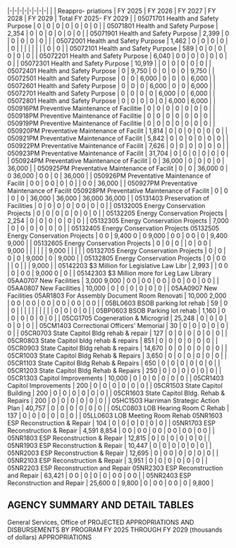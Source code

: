 |-|-|-|-|-|-|-|-|
| | Reappro-  priations | FY 2025 | FY 2026 | FY 2027 | FY 2028 | FY 2029 | Total FY 2025- FY 2029 |
| 05071701 Health and Safety Purpose | 0 | 0 | 0 | 0 | 0 | 0 | 0 |
| 05071801 Health and Safety Purpose | 2,354 | 0 | 0 | 0 | 0 | 0 | 0 |
| 05071901 Health and Safety Purpose | 2,399 | 0 | 0 | 0 | 0 | 0 | |
| 05072001 Health and Safety Purpose | 1,462 | 0 | 0 | 0 | 0 | | 0 |
| | | | | | | 0 | 0 |
| 05072101 Health and Safety Purpose | 589 | 0 | 0 | 0 | 0 | 0 | 0 |
| 05072201 Health and Safety Purpose | 6,040 | 0  0 | 0 | 0 | 0 | 0 | 0 |
| 05072301 Health and Safety Purpose | 10,919 | | 0 | 0 | 0 | 0 | 0 |
| 05072401 Health and Safety Purpose | 0 | 9,750 | 0 | 0 | 0 | 0 | 9,750 |
| 05072501 Health and Safety Purpose | 0 | 0 | 6,000 | 0 | 0 | 0 | 6,000 |
| 05072601 Health and Safety Purpose | 0 | 0 | 0 | 6,000 | 0 | 0 | 6,000 |
| 05072701 Health and Safety Purpose | 0 | 0 | 0 | 0 | 6,000 | 0 | 6,000 |
| 05072801 Health and Safety Purpose | 0 | 0 | 0 | 0 | 0 | 6,000 | 6,000 |
| 050916PM Preventive Maintenance of Facilitie | 0 | 0 | 0 | 0 | 0 | 0 | 0 |
| 050918PM Preventive Maintenance of Facilitie | 0 | 0 | 0 | 0 | 0 | 0 | 0 |
| 050919PM Preventive Maintenance of Facilitie | 0 | 0 | 0 | 0 | 0 | 0 | 0 |
| 050920PM Preventative Maintenance of Facilit | 1,814 | 0 | 0 | 0 | 0 | 0 | 0 |
| 050921PM Preventative Maintenance of Facilit | 5,842 | 0 | 0 | 0 | 0 | 0 | 0 |
| 050922PM Preventative Maintenance of Facilit | 7,626 | 0 | 0 | 0 | 0 | 0 | 0 |
| 050923PM Preventative Maintenance of Facilit | 31,704 | 0 | 0 | 0 | 0 | 0 | 0 |
| 050924PM Preventative Maintenance of Facilit | 0 | 36,000 | 0 | 0 | 0 | 0 | 36,000 |
| 050925PM Preventative Maintenance of Facilit | 0 | 0 | 36,000  0 | 0  36,000 | 0  0 | 0 | 36,000 |
| 050926PM Preventative Maintenance of Facilit | 0  0 | 0  0 | 0 | 0 | | 0  0 | 36,000 |
| 050927PM Preventative Maintenance of Facilit  050928PM Preventative Maintenance of Facilit | 0 | 0 | 0 | 0 | 36,000 | 36,000 | 36,000  36,000 |
| 05131403 Preservation of Facilities | 0 | 0 | 0 | 0 | 0  0 | 0 | 0 |
| 05132005 Energy Conservation Projects | 0 | 0 | 0 | 0 | 0 | 0 | 0 |
| 05132205 Energy Conservation Projects | 2,254 | 0 | 0 | 0 | 0 | 0 | 0 |
| 05132305 Energy Conservation Projects | 7,000 | 0 | 0 | 0 | 0 | 0 | 0 |
| 05132405 Energy Conservation Projects 05132505 Energy Conservation Projects | 0  0 | 9,400  0 | 0  9,000 | 0  0 | 0  0 | 0 | 9,400  9,000 |
| 05132605 Energy Conservation Projects | 0 | 0 | 0 | | 0 | 0  0 | 9,000 |
| | | | | 9,000 | | | |
| 05132705 Energy Conservation Projects | 0 | 0 | 0 | 0 | 9,000 | 0 | 9,000 |
| 05132805 Energy Conservation Projects | 0 | 0  0 | | 0 | | | 9,000 |
| 05142203 $3 Million for Legislative Law Libr | 2,993 | | 0  0 | 0 | 0  0 | 9,000  0 | 0 |
| 05142303 $3 Million more for Leg Law Library  05AA0707 New Facilities | 3,000  9,000 | 0  0 | 0  0 | 0  0 | 0  0 | 0  0 | 0  0 |
| 05AA0807 New Facilities | 10,000 | 0 | 0 | 0 | 0 | 0 | 0 |
| 05AA0907 New Facilities 05AR1803 For Assembly Document Room Renovati | 10,000  2,000 | 0  0 | 0  0 | 0  0 | 0  0 | 0  0 | 0  0 |
| 05BL0603 BSOB parking lot rehab | 59 | 0 | 0 | | | | |
| | | | | 0 | 0 | 0 | 0 |
| 05BP0603 BSOB Parking lot rehab | 1,160 | 0 | 0 | 0 | 0 | 0 | 0 |
| 05CG1705 Cogeneration & Microgrid | 25,248 | 0 | 0 | 0 | 0 | 0 | 0 |
| 05CM1403 Correctional Officers' Memorial | 30 | 0 | 0 | 0 | 0 | 0 | 0 |
| 05CR0703 State Capitol Bldg rehab & repair | 127 | 0 | 0 | 0 | 0 | 0 | 0 |
| 05CR0803 State Capitol bldg rehab & repairs | 851 | 0 | 0 | 0 | 0 | 0 | 0 |
| 05CR0903 State Capitol Bldg rehab & repairs | 14,670 | 0 | 0 | 0 | 0 | 0 | 0 |
| 05CR1003 State Capitol Bldg Rehab & Repairs | 3,650 | 0 | 0 | 0 | 0 | 0 | 0 |
| 05CR1103 State Capitol Bldg Rehab & Repairs | 650 | 0 | 0 | 0 | 0 | 0 | 0 |
| 05CR1203 State Capitol Bldg Rehab & Repairs | 250 | 0 | 0 | 0 | 0 | 0 | 0 |
| 05CR1303 Capitol Improvements | 10,000 | 0 | 0 | 0 | 0 | 0 | 0 |
| 05CR1403 Capitol Improvements | 200 | 0 | 0 | 0 | 0 | 0 | 0 |
| 05CR1503 State Capitol Building | 200 | 0 | 0 | 0 | 0 | 0 | 0 |
| 05CR1603 State Capitol Bldg. Rehab & Repairs | 200 | 0 | 0 | 0 | 0 | 0 | 0 |
| 05HC1503 Harriman Strategic Action Plan | 40,757 | 0 | 0 | 0 | 0 | 0 | 0 |
| 05LC0803 LOB Hearing Room C Rehab | 137 | 0 | 0 | 0 | 0 | 0 | 0 |
| 05LL0603 LOB Meeting Room Rehab 05NR1603 ESP Reconstruction & Repair | 104 | 0 | 0 | 0 | 0 | 0 | 0 |
| 05NR1703 ESP Reconstruction & Repair | 4,591  8,854 | 0  0 | 0  0 | 0  0 | 0  0 | 0  0 | 0  0 |
| 05NR1803 ESP Reconstruction & Repair | 12,815 | 0 | 0 | 0 | 0 | 0 | 0 |
| 05NR1903 ESP Reconstruction & Repair | 10,447 | 0 | 0 | 0 | 0 | 0 | 0 |
| 05NR2003 ESP Reconstruction & Repair | 12,695 | 0 | 0  0 | 0 | 0 | 0 | 0 |
| 05NR2103 ESP Reconstruction & Repair | 3,951 | 0 | 0 | 0 | 0 | 0 | 0 |
| 05NR2203 ESP Reconstruction and Repair 05NR2303 ESP Reconstruction and Repair | 63,421 | 0  0 | 0 | 0 | 0 | 0  0 | 0  0 |
| 05NR2403 ESP Reconstruction and Repair | 25,600  0 | 9,800 | 0 | 0  0 | 0  0 | 0 | 9,800 |

## **AGENCY SUMMARY AND DETAIL TABLES**

General Services, Office of PROJECTED APPROPRIATIONS AND DISBURSEMENTS BY PROGRAM FY 2025 THROUGH FY 2029 (thousands of dollars) APPROPRIATIONS